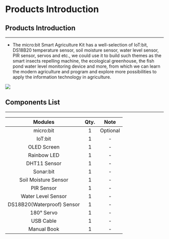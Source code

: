 ﻿# Products Introduction


##  Products Introduction
---

- The micro:bit Smart Agriculture Kit has a well-selection of IoT:bit, DS18B20 temperature sensor, soil moisture sensor, water level sensor, PIR sensor, servos and etc., we could use it to build such themes as the smart insects repelling machine, the ecological greenhouse, the fish pond water level monitoring device and more, from which we can learn the modern agriculture and program and explore more possibilities to apply the information technology in agriculture.

![](https://wiki-media-ef.oss-cn-hongkong.aliyuncs.com//images/microbit-Smart-Agriculture-Kit-01-01.png)

## Components List
---

Modules|Qty.|Note
:-:|:-:|:-:
micro:bit|1|Optional
IoT:bit|1|-
OLED Screen|1|-
Rainbow LED|1|-
DHT11 Sensor|1|-
Sonar:bit|1|-
Soil Moisture Sensor|1|-
PIR Sensor|1|-
Water Level Sensor|1|-
DS18B20(Waterproof) Sensor|1|-
180° Servo|1|-
USB Cable|1|-
Manual Book|1|-
